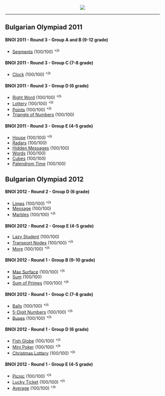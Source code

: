 <p align="center"><a href="http://academy.telerik.com/"><img src="http://telerikacademy.com/Content/Images/Header.png" /></a></p>

---

## Bulgarian Olympiad 2011

#### BNOI 2011 - Round 3 - Group A and B (9-12 grade)
 * [Segments](https://github.com/Termininja/BGCoder/tree/master/Bulgarian%20Competitions/BNOI%20-%20Group%20A%20and%20B/Segments) (100/100) <sup>+js</sup>

#### BNOI 2011 - Round 3 - Group C (7-8 grade)
 * [Clock](https://github.com/Termininja/BGCoder/tree/master/Bulgarian%20Competitions/BNOI%20-%20Group%20C/Clock) (100/100) <sup>+js</sup>

#### BNOI 2011 - Round 3 - Group D (6 grade)
 * [Right Word](https://github.com/Termininja/BGCoder/tree/master/Bulgarian%20Competitions/BNOI%20-%20Group%20D/Right%20Word) (100/100) <sup>+js</sup>
 * [Lottery](https://github.com/Termininja/BGCoder/tree/master/Bulgarian%20Competitions/BNOI%20-%20Group%20D/Lottery) (100/100) <sup>+js</sup>
 * [Points](https://github.com/Termininja/BGCoder/tree/master/Bulgarian%20Competitions/BNOI%20-%20Group%20D/Points) (100/100) <sup>+js</sup>
 * [Triangle of Numbers](https://github.com/Termininja/BGCoder/tree/master/Bulgarian%20Competitions/BNOI%20-%20Group%20D/Triangle%20of%20Numbers) (100/100)

#### BNOI 2011 - Round 3 - Group E (4-5 grade)
 * [House](https://github.com/Termininja/BGCoder/tree/master/Bulgarian%20Competitions/BNOI%20-%20Group%20E/House) (100/100) <sup>+js</sup>
 * [Radars](https://github.com/Termininja/BGCoder/tree/master/Bulgarian%20Competitions/BNOI%20-%20Group%20E/Radars) (100/100)
 * [Hidden Messages](https://github.com/Termininja/BGCoder/tree/master/Bulgarian%20Competitions/BNOI%20-%20Group%20E/Hidden%20Messages) (100/100)
 * [Words](https://github.com/Termininja/BGCoder/tree/master/Bulgarian%20Competitions/BNOI%20-%20Group%20E/Words) (100/100)
 * [Cubes](https://github.com/Termininja/BGCoder/tree/master/Bulgarian%20Competitions/BNOI%20-%20Group%20E/Cubes) (100/100)
 * [Palendrom Time](https://github.com/Termininja/BGCoder/tree/master/Bulgarian%20Competitions/BNOI%20-%20Group%20E/Palendrom%20Time) (100/100)


## Bulgarian Olympiad 2012

#### BNOI 2012 - Round 2 - Group D (6 grade)
 * [Limes](https://github.com/Termininja/BGCoder/tree/master/Bulgarian%20Competitions/BNOI%20-%20Group%20D/Limes) (100/100) <sup>+js</sup>
 * [Message](https://github.com/Termininja/BGCoder/tree/master/Bulgarian%20Competitions/BNOI%20-%20Group%20D/Message) (100/100)
 * [Marbles](https://github.com/Termininja/BGCoder/tree/master/Bulgarian%20Competitions/BNOI%20-%20Group%20D/Marbles) (100/100) <sup>+js</sup>

#### BNOI 2012 - Round 2 - Group E (4-5 grade) 
 * [Lazy Student](https://github.com/Termininja/BGCoder/tree/master/Bulgarian%20Competitions/BNOI%20-%20Group%20E/Lazy%20Student) (100/100)
 * [Transport Nodes](https://github.com/Termininja/BGCoder/tree/master/Bulgarian%20Competitions/BNOI%20-%20Group%20E/Transport%20Nodes) (100/100) <sup>+js</sup>
 * [More](https://github.com/Termininja/BGCoder/tree/master/Bulgarian%20Competitions/BNOI%20-%20Group%20E/More) (100/100) <sup>+js</sup>

#### BNOI 2012 - Round 1 - Group B (9-10 grade)
 * [Max Surface](https://github.com/Termininja/BGCoder/tree/master/Bulgarian%20Competitions/BNOI%20-%20Group%20A%20and%20B/Max%20Surface) (100/100) <sup>+js</sup>
 * [Sum](https://github.com/Termininja/BGCoder/tree/master/Bulgarian%20Competitions/BNOI%20-%20Group%20A%20and%20B/Sum) (100/100)
 * [Sum of Primes](https://github.com/Termininja/BGCoder/tree/master/Bulgarian%20Competitions/BNOI%20-%20Group%20A%20and%20B/Sum%20of%20Primes) (100/100) <sup>+js</sup>

#### BNOI 2012 - Round 1 - Group C (7-8 grade)
 * [Balls](https://github.com/Termininja/BGCoder/tree/master/Bulgarian%20Competitions/BNOI%20-%20Group%20C/Balls) (100/100) <sup>+js</sup>
 * [5-Digit Numbers](https://github.com/Termininja/BGCoder/tree/master/Bulgarian%20Competitions/BNOI%20-%20Group%20C/Digit%20Numbers) (100/100) <sup>+js</sup>
 * [Buses](https://github.com/Termininja/BGCoder/tree/master/Bulgarian%20Competitions/BNOI%20-%20Group%20C/Buses) (100/100) <sup>+js</sup>

#### BNOI 2012 - Round 1 - Group D (6 grade)
 * [Fish Globe](https://github.com/Termininja/BGCoder/tree/master/Bulgarian%20Competitions/BNOI%20-%20Group%20D/Fish%20Globe) (100/100) <sup>+js</sup>
 * [Mini Poker](https://github.com/Termininja/BGCoder/tree/master/Bulgarian%20Competitions/BNOI%20-%20Group%20D/Mini%20Poker) (100/100) <sup>+js</sup>
 * [Christmas Lottery](https://github.com/Termininja/BGCoder/tree/master/Bulgarian%20Competitions/BNOI%20-%20Group%20D/Christmas%20Lottery) (100/100) <sup>+js</sup>

#### BNOI 2012 - Round 1 - Group E (4-5 grade)
 * [Picnic](https://github.com/Termininja/BGCoder/tree/master/Bulgarian%20Competitions/BNOI%20-%20Group%20E/Picnic) (100/100) <sup>+js</sup>
 * [Lucky Ticket](https://github.com/Termininja/BGCoder/tree/master/Bulgarian%20Competitions/BNOI%20-%20Group%20E/Lucky%20Ticket) (100/100) <sup>+js</sup>
 * [Average](https://github.com/Termininja/BGCoder/tree/master/Bulgarian%20Competitions/BNOI%20-%20Group%20E/Average) (100/100) <sup>+js</sup>
